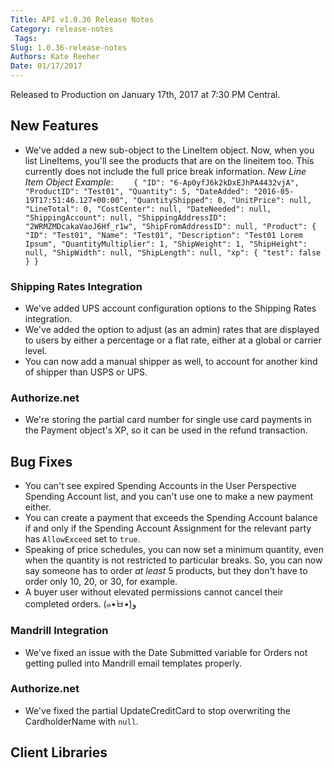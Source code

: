 ```yaml
---
Title: API v1.0.36 Release Notes
Category: release-notes
 Tags: 
Slug: 1.0.36-release-notes
Authors: Kate Reeher
Date: 01/17/2017
---
```


Released to Production on January 17th, 2017 at 7:30 PM Central.

## New Features
- We've added a new sub-object to the LineItem object. Now, when you list LineItems, you'll see the products that are on the lineitem too. This currently does not include the full price break information.
    *New Line Item Object Example*:
    `    {
      "ID": "6-Ap0yfJ6k2kDxEJhPA4432vjA",
      "ProductID": "Test01",
      "Quantity": 5,
      "DateAdded": "2016-05-19T17:51:46.127+00:00",
      "QuantityShipped": 0,
      "UnitPrice": null,
      "LineTotal": 0,
      "CostCenter": null,
      "DateNeeded": null,
      "ShippingAccount": null,
      "ShippingAddressID": "2WRMZMDcakaVaoJ6Hf_r1w",
      "ShipFromAddressID": null,
      "Product": {
        "ID": "Test01",
        "Name": "Test01",
        "Description": "Test01 Lorem Ipsum",
        "QuantityMultiplier": 1,
        "ShipWeight": 1,
        "ShipHeight": null,
        "ShipWidth": null,
        "ShipLength": null,
        "xp": {
          "test": false
        }
      }`


### Shipping Rates Integration
- We've added UPS account configuration options to the Shipping Rates integration.
- We've added the option to adjust (as an admin) rates that are displayed to users by either a percentage or a flat rate, either at a global or carrier level.
- You can now add a manual shipper as well, to account for another kind of shipper than USPS or UPS.

### Authorize.net
- We're storing the partial card number for single use card payments in the Payment object's XP, so it can be used in the refund transaction.


## Bug Fixes
- You can't see expired Spending Accounts in the User Perspective Spending Account list, and you can't use one to make a new payment either.
- You can create a payment that exceeds the Spending Account balance if and only if the Spending Account Assignment for the relevant party has `AllowExceed` set to `true`.
- Speaking of price schedules, you can now set a minimum quantity, even when the quantity is not restricted to particular breaks. So, you can now say someone has to order *at least* 5 products, but they don't have to order only 10, 20, or 30, for example.
- A buyer user without elevated permissions cannot cancel their completed orders. (๑•̀ㅂ•́)و

### Mandrill Integration
- We've fixed an issue with the Date Submitted variable for Orders not getting pulled into Mandrill email templates properly.

### Authorize.net
- We've fixed the partial UpdateCreditCard to stop overwriting the CardholderName with `null`. 



## Client Libraries


